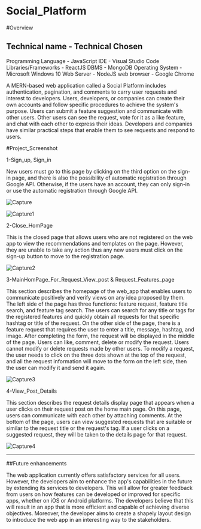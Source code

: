 # Social_Platform

#Overview

Technical name            -       Technical Chosen
-----------------------------------------------------
Programming Language	    -          JavaScript
IDE	                      -       Visual Studio Code
Libraries/Frameworks	    -           ReactJS
DBMS	                    -           MongoDB
Operating System	        -       Microsoft Windows 10
Web Server	              -           NodeJS
web browser	              -        Google Chrome



A MERN-based web application called a Social Platform includes authentication, pagination, and comments to carry user requests and interest
to developers. Users, developers, or companies can create their own accounts and follow specific procedures to achieve the system's purpose. Users can submit a feature suggestion and
communicate with other users. Other users can see the request, vote for it as a like feature, and chat with each other to express their ideas. Developers and companies have similar
practical steps that enable them to see requests and respond to users.


#Project_Screenshot

1-Sign_up, Sign_in

New users must go to this page by clicking on the third option on the sign-in page, and there is also the possibility of automatic registration through Google API. Otherwise, if the users have an account, they can only sign-in or use the automatic registration through Google API.

![Capture](https://github.com/Ozy2022/FeaturesMonitoringPlatform/assets/96604157/0b1f621a-b766-4a3b-854f-9f4a7a1eb8f7)


![Capture1](https://github.com/Ozy2022/FeaturesMonitoringPlatform/assets/96604157/67c5dc3c-d9a5-4b85-9897-e1b2f5877b81)


2-Close_HomPage

This is the closed page that allows users who are not registered on the web app to view the recommendations and templates on the page. However, they are unable to take any action thus any new users must click on the sign-up button to move to the registration page. 

![Capture2](https://github.com/Ozy2022/FeaturesMonitoringPlatform/assets/96604157/d175d1a8-a333-40c0-b97a-3cc3c46cb03c)


3-MainHomPage_For_Request_View_post & Request_Features_page

This section describes the homepage of the web_app that enables users to communicate positively and verify views on any idea proposed by them. The left side of the page has three functions: feature request, feature title search, and feature tag search. The users can search for any title or tags for the registered features and quickly obtain all requests for that specific hashtag or title of the request. On the other side of the page, there is a feature request that requires the user to enter a title, message, hashtag, and image. After completing the form, the request will be displayed in the middle of the page. Users can like, comment, delete or modify the request. Users cannot modify or delete requests made by other users. To modify a request, the user needs to click on the three dots shown at the top of the request, and all the request information will move to the form on the left side, then the user can modify it and send it again.


![Capture3](https://github.com/Ozy2022/FeaturesMonitoringPlatform/assets/96604157/8e2cfc63-9cdb-44b5-b661-15196ceb0285)



4-View_Post_Details

This section describes the request details display page that appears when a user clicks on their request post on the home main page. On this page, users can communicate with each other by attaching comments. At the bottom of the page, users can view suggested requests that are suitable or similar to the request title or the request's tag. If a user clicks on a suggested request, they will be taken to the details page for that request.


![Capture4](https://github.com/Ozy2022/FeaturesMonitoringPlatform/assets/96604157/28a72d05-f380-42f8-a63b-43f13b1c4697)

-----------------------------------------------------------------------------------------------------------------------------------------------------------------------------------------

##Future enhancements

The web application currently offers satisfactory services for all users. However, the developers aim to enhance the app's capabilities in the future by extending its services to developers. This will allow for greater feedback from users on how features can be developed or improved for specific apps, whether on iOS or Android platforms. The developers believe that this will result in an app that is more efficient and capable of achieving diverse objectives. Moreover, the developer aims to create a shapely layout design to introduce the web app in an interesting way to the stakeholders.



